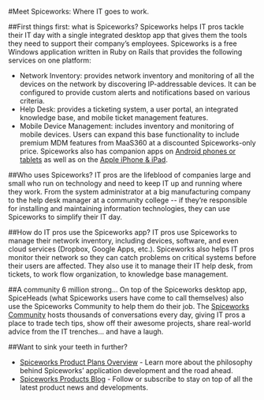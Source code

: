 #Meet Spiceworks: Where IT goes to work.

##First things first: what is Spiceworks?
Spiceworks helps IT pros tackle their IT day with a single integrated desktop app that gives them the tools they need to support their company’s employees.
Spiceworks is a free Windows application written in Ruby on Rails that provides the following services on one platform:
- Network Inventory: provides network inventory and monitoring of all the devices on the network by discovering IP-addressable devices. It can be configured to provide custom alerts and
notifications based on various criteria.
- Help Desk: provides a ticketing system, a user portal, an integrated knowledge base, and mobile ticket management features.
- Mobile Device Management: includes inventory and monitoring of mobile devices. Users can expand this base functionality to include premium MDM features from MaaS360 at a discounted Spiceworks-only price. Spiceworks also has companion apps on <a href="https://play.google.com/store/apps/details?id=com.spiceworks" target="_blank">Android phones or tablets</a> as well as on the <a href="http://itunes.apple.com/us/app/spiceworks/id420457472?mt=8" target="_blank">Apple iPhone & iPad</a>.

##Who uses Spiceworks?
IT pros are the lifeblood of companies large and small who run on technology and need to keep IT up and running where they work. From the system administrator at a big manufacturing company to the help desk manager at a community college -- if they’re responsible for installing and maintaining information technologies, they can use Spiceworks to simplify their IT day.

##How do IT pros use the Spiceworks app?
IT pros use Spiceworks to manage their network inventory, including devices, software, and even cloud services (Dropbox, Google Apps, etc.). Spiceworks also helps IT pros monitor their network so they can catch problems on critical systems before their users are affected. They also use it to manage their IT help desk, from tickets, to work flow organization, to knowledge base management.

##A community 6 million strong…
On top of the Spiceworks desktop app, SpiceHeads (what Spiceworks users have come to call themselves) also use the Spiceworks Community to help them do their job. The <a href="http://community.spiceworks.com" target="_blank">Spiceworks Community</a> hosts thousands of conversations every day, giving IT pros a place to trade tech tips, show off their awesome projects, share real-world advice from the IT trenches… and have a laugh.

##Want to sink your teeth in further?
* <a href="http://community.spiceworks.com/product-plans/" target="_blank">Spiceworks Product Plans Overview</a> - Learn more about the philosophy behind Spiceworks’ application development and the road ahead.
* <a href="http://community.spiceworks.com/blogs/products" target="_blank">Spiceworks Products Blog</a> - Follow or subscribe to stay on top of all the latest product news and developments.

